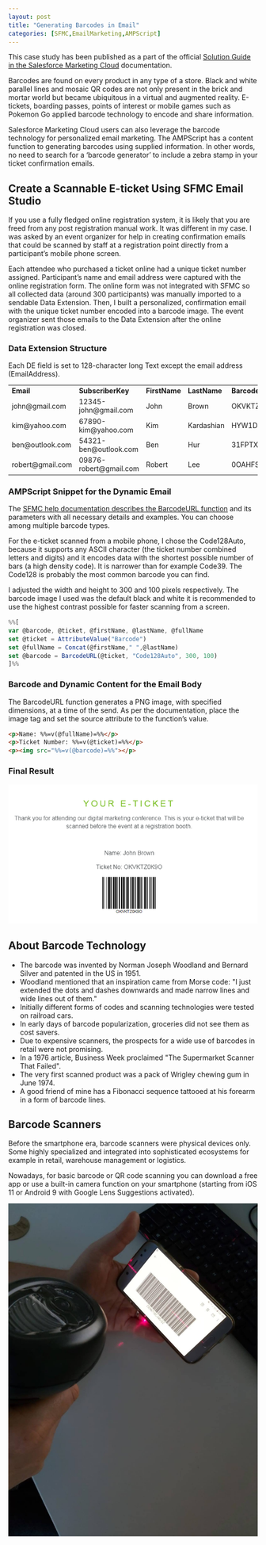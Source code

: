 ```yaml
---
layout: post
title: "Generating Barcodes in Email"
categories: [SFMC,EmailMarketing,AMPScript]
---
```


This case study has been published as a part of the official [Solution Guide in the Salesforce Marketing Cloud](https://help.salesforce.com/articleView?id=sf.mc_ceb_generate_barcodes_in_emails.htm&type=5) documentation.


Barcodes are found on every product in any type of a store. Black and white parallel lines and mosaic QR codes are not only present in the brick and mortar world but became ubiquitous in a virtual and augmented reality. E-tickets, boarding passes, points of interest or mobile games such as Pokemon Go applied barcode technology to encode and share information. 

Salesforce Marketing Cloud users can also leverage the barcode technology for personalized email marketing. The AMPScript has a content function to generating barcodes using supplied information. In other words, no need to search for a ‘barcode generator’ to include a zebra stamp in your ticket confirmation emails.


## Create a Scannable E-ticket Using SFMC Email Studio

If you use a fully fledged online registration system, it is likely that you are freed from any post registration manual work. It was different in my case. I was asked by an event organizer for help in creating confirmation emails that could be scanned by staff at a registration point directly from a participant’s mobile phone screen.

Each attendee who purchased a ticket online had a unique ticket number assigned. Participant’s name and email address were captured with the online registration form. The online form was not integrated with SFMC so all collected data (around 300 participants) was manually imported to a sendable Data Extension. Then, I built a personalized, confirmation email with the unique ticket number encoded into a barcode image. The event organizer sent those emails to the Data Extension after the online registration was closed.


### Data Extension Structure

Each DE field is set to 128-character long Text except the email address (EmailAddress).


<table>
  <tr>
   <td><strong>Email</strong>
   </td>
   <td><strong>SubscriberKey</strong>
   </td>
   <td><strong>FirstName</strong>
   </td>
   <td><strong>LastName</strong>
   </td>
   <td><strong>Barcode</strong>
   </td>
  </tr>
  <tr>
   <td>john@gmail.com
   </td>
   <td>12345-john@gmail.com
   </td>
   <td>John
   </td>
   <td>Brown
   </td>
   <td>OKVKTZ0K9O
   </td>
  </tr>
  <tr>
   <td>kim@yahoo.com
   </td>
   <td>67890-kim@yahoo.com
   </td>
   <td>Kim
   </td>
   <td>Kardashian
   </td>
   <td>HYW1D8XXDU
   </td>
  </tr>
  <tr>
   <td>ben@outlook.com
   </td>
   <td>54321-ben@outlook.com
   </td>
   <td>Ben
   </td>
   <td>Hur
   </td>
   <td>31FPTXMR6I
   </td>
  </tr>
  <tr>
   <td>robert@gmail.com
   </td>
   <td>09876-robert@gmail.com
   </td>
   <td>Robert
   </td>
   <td>Lee
   </td>
   <td>0OAHFSCGG4
   </td>
  </tr>
</table>



### AMPScript Snippet for the Dynamic Email

The [SFMC help documentation describes the BarcodeURL function](https://developer.salesforce.com/docs/atlas.en-us.noversion.mc-programmatic-content.meta/mc-programmatic-content/barcodeurl.htm) and its parameters with all necessary details and examples. You can choose among multiple barcode types.

For the e-ticket scanned from a mobile phone, I chose the Code128Auto, because it supports any ASCII character (the ticket number combined letters and digits) and it encodes data with the shortest possible number of bars (a high density code). It is narrower than for example Code39. The Code128 is probably the most common barcode you can find.

I adjusted the width and height to 300 and 100 pixels respectively. The barcode image I used was the default black and white it is recommended to use the highest contrast possible for faster scanning from a screen. 


```javascript
%%[
var @barcode, @ticket, @firstName, @lastName, @fullName
set @ticket = AttributeValue("Barcode")
set @fullName = Concat(@firstName," ",@lastName)
set @barcode = BarcodeURL(@ticket, "Code128Auto", 300, 100)
]%%
```



### Barcode and Dynamic Content for the Email Body

The BarcodeURL function generates a PNG image, with specified dimensions, at a time of the send. As per the documentation, place the image tag and set the source attribute to the function’s value. 


```html
<p>Name: %%=v(@fullName)=%%</p>
<p>Ticket Number: %%=v(@ticket)=%%</p>
<p><img src="%%=v(@barcode)=%%"></p>
```



### Final Result



![Email with a barcode](/images/SFMC-barcodeEmail.png)



## About Barcode Technology



*   The barcode was invented by Norman Joseph Woodland and Bernard Silver and patented in the US in 1951.
*   Woodland mentioned that an inspiration came from Morse code: "I just extended the dots and dashes downwards and made narrow lines and wide lines out of them." 
*   Initially different forms of codes and scanning technologies were tested on railroad cars.
*   In early days of barcode popularization, groceries did not see them as cost savers.
*   Due to expensive scanners, the prospects for a wide use of barcodes in retail were not promising.
*   In a 1976 article, Business Week proclaimed "The Supermarket Scanner That Failed".
*   The very first scanned product was a pack of Wrigley chewing gum in June 1974.
*   A good friend of mine has a Fibonacci sequence tattooed at his forearm in a form of barcode lines.


## Barcode Scanners

Before the smartphone era, barcode scanners were physical devices only. Some highly specialized and integrated into sophisticated ecosystems for example in retail, warehouse management or logistics.

Nowadays, for basic barcode or QR code scanning you can download a free app or use a built-in camera function on your smartphone (starting from iOS 11 or Android 9 with Google Lens Suggestions activated).

![Scanning with a scanner](/images/scanner.jpg)
